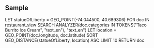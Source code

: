 ## Sample

LET statueOfLiberty = GEO_POINT(-74.044500, 40.689306)
FOR doc IN restaurant_view
  SEARCH ANALYZER(doc.categories IN TOKENS("Taco Burrito Ice Cream", "text_en"), "text_en")
  LET location = GEO_POINT(doc.longitude, doc.latitude)
  SORT GEO_DISTANCE(statueOfLiberty, location) ASC
  LIMIT 10
  RETURN doc